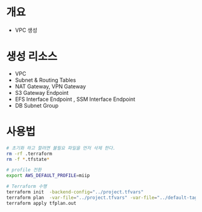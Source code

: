 # 개요

- VPC 생성

# 생성 리소스
- VPC
- Subnet & Routing Tables
- NAT Gateway, VPN Gateway
- S3 Gateway Endpoint 
- EFS Interface Endpoint , SSM Interface Endpoint
- DB Subnet Group

# 사용법
``` bash
# 초기화 하고 할려면 불필요 파일을 먼저 삭제 한다.
rm -rf .terraform
rm -f *.tfstate*
```

``` bash
# profile 전환
export AWS_DEFAULT_PROFILE=miip

# Terraform 수행
terraform init  -backend-config="../project.tfvars"
terraform plan  -var-file="../project.tfvars" -var-file="../default-tags.tfvars"  -out tfplan.out
terraform apply tfplan.out
```
